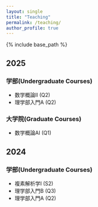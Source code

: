 ```yaml
---
layout: single
title: "Teaching"
permalink: /teaching/
author_profile: true
---
```


{% include base_path %}

## 2025

### 学部(Undergraduate Courses)
* 数学概論II (Q2)
* 理学部入門A (Q2)

### 大学院(Graduate Courses)
* 数学概論AI (Q1)

## 2024

### 学部(Undergraduate Courses)
* 複素解析学I (S2)
* 理学部入門B (Q3)
* 理学部入門A (Q2)
